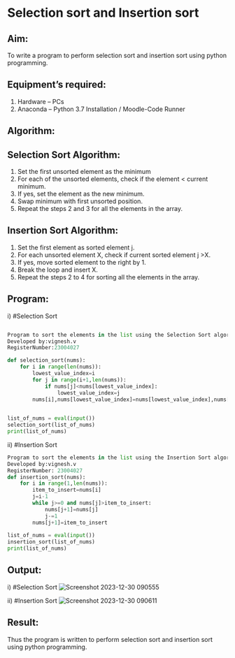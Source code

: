 # Selection sort and Insertion sort
## Aim:
To write a program to perform selection sort and insertion sort using python programming.
## Equipment’s required:
1.	Hardware – PCs
2.	Anaconda – Python 3.7 Installation / Moodle-Code Runner
## Algorithm:
## Selection Sort Algorithm:
1.	Set the first unsorted element as the minimum
2.	For each of the unsorted elements, check if the element < current minimum.
3.	If yes, set the element as the new minimum.
4.	Swap minimum with first unsorted position.
5.	Repeat the steps 2 and 3 for all the elements in the array.
## Insertion Sort Algorithm:
1.	Set the first element as sorted element j.
2.	For each unsorted element X, check if current sorted element j >X.
3.	If yes, move sorted element to the right by 1.
4.	Break the loop and insert X.
5.	Repeat the steps 2 to 4 for sorting all the elements in the array.
## Program:
i)	#Selection Sort
```python

Program to sort the elements in the list using the Selection Sort algorithm.
Developed by:vignesh.v
RegisterNumber:23004027

def selection_sort(nums):
    for i in range(len(nums)):
        lowest_value_index=i
        for j in range(i+1,len(nums)):
            if nums[j]<nums[lowest_value_index]:
                lowest_value_index=j
        nums[i],nums[lowest_value_index]=nums[lowest_value_index],nums[i]
        

list_of_nums = eval(input())
selection_sort(list_of_nums)
print(list_of_nums)
```
ii)	#Insertion Sort
```python 
Program to sort the elements in the list using the Insertion Sort algorithm.
Developed by:vignesh.v
RegisterNumber: 23004027
def insertion_sort(nums):
    for i in range(1,len(nums)):
        item_to_insert=nums[i]
        j=i-1
        while j>=0 and nums[j]>item_to_insert:
            nums[j+1]=nums[j]
            j-=1
        nums[j+1]=item_to_insert
    
list_of_nums = eval(input())
insertion_sort(list_of_nums)
print(list_of_nums)
```

## Output:
i)	#Selection Sort
![Screenshot 2023-12-30 090555](https://github.com/23004027/Sorting-Algorithm/assets/138956447/dc98db20-688d-4d98-b02f-34e0aea170ba)


ii)	#Insertion Sort
![Screenshot 2023-12-30 090611](https://github.com/23004027/Sorting-Algorithm/assets/138956447/2c4c7a16-a110-4320-96f7-3ce4ae4f4f98)



## Result:
Thus the program is written to perform selection sort and insertion sort using python programming.
